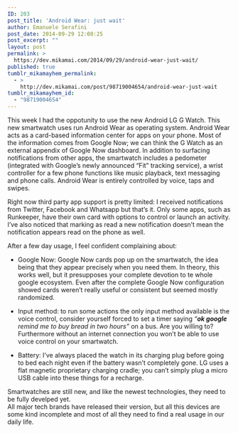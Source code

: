 ```yaml
---
ID: 203
post_title: 'Android Wear: just wait'
author: Emanuele Serafini
post_date: 2014-09-29 12:08:25
post_excerpt: ""
layout: post
permalink: >
  https://dev.mikamai.com/2014/09/29/android-wear-just-wait/
published: true
tumblr_mikamayhem_permalink:
  - >
    http://dev.mikamai.com/post/98719004654/android-wear-just-wait
tumblr_mikamayhem_id:
  - "98719004654"
---
```

<p>This week I had the oppotunity to use the new Android LG G Watch.
This new smartwatch uses run Android Wear as operating system. Android Wear acts as a card-based information center for apps on your phone. Most of the information comes from Google Now; we can think the G Watch as an external appendix of Google Now dashboard. In addition to surfacing notifications from other apps, the smartwatch includes a pedometer (integrated with Google&rsquo;s newly announced &ldquo;Fit&rdquo; tracking service), a wrist controller for a few phone functions like music playback, text messaging and phone calls. Android Wear is entirely controlled by voice, taps and swipes.</p>

<p>Right now third party app support is pretty limited: I received notifications from Twitter, Facebook and Whatsapp but that&rsquo;s it. Only some apps, such as Runkeeper, have their own card with options to control or launch an activity. I&rsquo;ve also noticed that marking as read a new notification doesn&rsquo;t mean the notification appears read on the phone as well.</p>

<p>After a few day usage, I feel confident complaining about:</p>

<ul><li><p>Google Now: Google Now cards pop up on the smartwatch, the idea being that they appear precisely when you need them. In theory, this works well, but it presupposes your complete devotion to te whole google ecosystem. Even after the complete Google Now configuration showed cards weren&rsquo;t really useful or consistent but seemed mostly randomized.</p></li>
<li><p>Input method: to run some actions the only input method available is the voice control, consider yourself forced to set a timer saying <em>&ldquo;<strong>ok google</strong> remind me to buy bread in two hours&rdquo;</em> on a bus. Are you willing to?<br />
Furthermore without an internet connection you won&rsquo;t be able to use voice control on your smartwatch.</p></li>
<li><p>Battery: I&rsquo;ve always placed the watch in its charging plug before going to bed each night even if the battery wasn&rsquo;t completely gone. LG uses a flat magnetic proprietary charging cradle; you can’t simply plug a micro USB cable into these things for a recharge.</p></li>
</ul><p>Smartwatches are still new, and like the newest technologies, they need to be fully develped yet.<br />
All major tech brands have released their version, but all this devices are some kind incomplete and most of all they need to find a real usage in our daily life.</p>